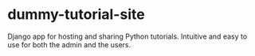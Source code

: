 # dummy-tutorial-site
Django app for hosting and sharing Python tutorials. Intuitive and easy to use for both the admin and the users.
